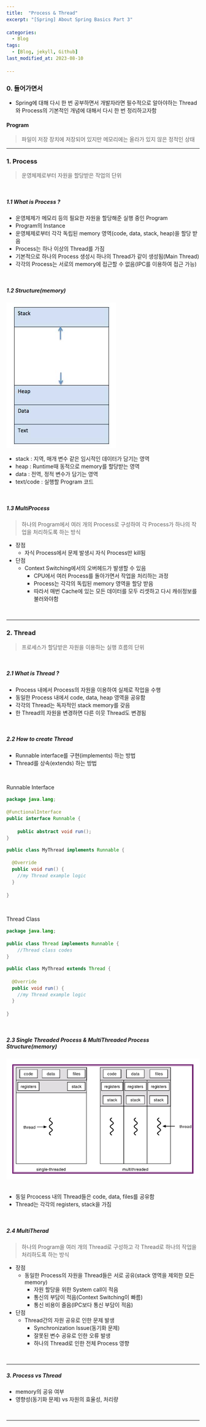 ```yaml
---
title:  "Process & Thread"
excerpt: "[Spring] About Spring Basics Part 3"

categories:
  - Blog
tags:
  - [Blog, jekyll, Github]
last_modified_at: 2023-08-10

---
```


### 0. 들어가면서

- Spring에 대해 다시 한 번 공부하면서 개발자라면 필수적으로 알아야하는 Thread와 Process의 기본적인 개념에 대해서 다시 한 번 정리하고자함

#### Program

> 파일이 저장 장치에 저장되어 있지만 메모리에는 올라가 있지 않은 정적인 상태

---

### 1. Process

> 운영체제로부터 자원을 할당받은 작업의 단위

<br />

##### 1.1 What is Process ?

- 운영체제가 메모리 등의 필요한 자원을 할당해준 실행 중인 Program
- Program의 Instance
- 운영체제로부터 각각 독립된 memory 영역(code, data, stack, heap)을 할당 받음
- Process는 하나 이상의 Thread를 가짐
- 기본적으로 하나의 Process 생성시 하나의 Thread가 같이 생성됨(Main Thread)
- 각각의 Process는 서로의 memory에 접근할 수 없음(IPC를 이용하여 접근 가능)

<br />

##### 1.2 Structure(memory)

![image info](/assets/img/process.jpg)
<img src="/assets/img/process.jpg" alt="" width="0" height="0">

- stack : 지역, 매개 변수 같은 임시적인 데이터가 담기는 영역
- heap : Runtime때 동적으로 memory를 할당받는 영역
- data : 전역, 정적 변수가 담기는 영역
- text/code : 실행할 Program 코드
 
<br />

##### 1.3 MultiProcess

> 하나의 Program에서 여러 개의 Process로 구성하여 각 Process가 하나의 작업을 처리하도록 하는 방식

- 장점
  - 자식 Process에서 문제 발생시 자식 Process만 kill됨
- 단점
  - Context Switching에서의 오버헤드가 발생할 수 있음
    - CPU에서 여러 Process를 돌아가면서 작업을 처리하는 과정
    - Process는 각각의 독립된 memory 영역을 할당 받음
    - 따라서 매번 Cache에 있는 모든 데이터를 모두 리셋하고 다시 캐쉬정보를 불러와야함

<br />

---

### 2. Thread

> 프로세스가 할당받은 자원을 이용하는 실행 흐름의 단위

<br />

##### 2.1 What is Thread ?

- Process 내에서 Process의 자원을 이용하여 실제로 작업을 수행
- 동일한 Process 내에서 code, data, heap 영역을 공유함
- 각각의 Thread는 독자적인 stack memory를 갖음
- 한 Thread의 자원을 변경하면 다른 이웃 Thread도 변경됨

<br />

##### 2.2 How to create Thread

- Runnable interface를 구현(implements) 하는 방법
- Thread를 상속(extends) 하는 방법


<br />

Runnable Interface
```java
package java.lang;

@FunctionalInterface
public interface Runnable {

    public abstract void run();
}
```

```java
public class MyThread implements Runnable {

  @Override
  public void run() {
    //my Thread example logic
  }

}
```

<br />



Thread Class
```java
package java.lang;

public class Thread implements Runnable {
    //Thread class codes
}
```

```java
public class MyThread extends Thread {

  @Override
  public void run() {
    //my Thread example logic
  }

}
```


<br />

##### 2.3 Single Threaded Process & MultiThreaded Process Structure(memory)

![image info](/assets/img/thread.jpg)
<img src="/assets/img/thread.jpg" alt="" width="0" height="0">

- 동일 Prcocess 내의 Thread들은 code, data, files를 공유함
- Thread는 각각의 registers, stack을 가짐

<br />

##### 2.4 MultiTherad

> 하나의 Program을 여러 개의 Thread로 구성하고 각 Thread로 하나의 작업을 처리하도록 하는 방식

- 장점
  - 동일한 Process의 자원을 Thread들은 서로 공유(stack 영역을 제외한 모든 memory)
    - 자원 할당을 위한 System call이 적음
    - 통신의 부담이 적음(Context Switching이 빠름)
    - 통신 비용이 줄음(IPC보다 통신 부담이 적음)
- 단점
  - Thread간의 자원 공유로 인한 문제 발생
    - Synchronization Issue(동기화 문제)
    - 잘못된 변수 공유로 인한 오류 발생
    - 하나의 Thread로 인한 전체 Process 영향 

<br />

---


##### 3. Process vs Thread

- memory의 공유 여부
- 영향성(동기화 문제) vs 자원의 효율성, 처리량

<br />

---
